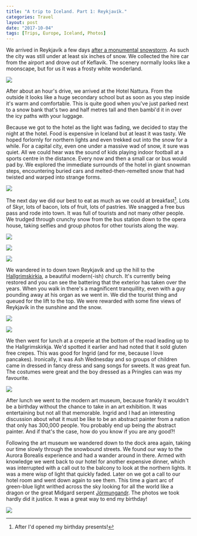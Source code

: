 ```yaml
---
title: "A trip to Iceland. Part 1: Reykjavík."
categories: Travel
layout: post
date: "2017-10-04"
tags: [Trips, Europe, Iceland, Photos]
---
```

We arrived in Reykjavík a few days [after a monumental snowstorm](https://weather.com/news/news/reykjavik-iceland-record-snowfall-february). As such the city was still under at least six inches of snow. We collected the hire car from the airport and drove out of Keflavik. The scenery normally looks like a moonscape, but for us it was a frosty white wonderland.

![](/assets/images/iceland/iceland_01.jpg)

After about an hour's drive, we arrived at the Hotel Nattura. From the outside it looks like a huge secondary school but as soon as you step inside it's warm and comfortable. This is quite good when you've just parked next to a snow bank that's two and half metres tall and then bambi'd it in over the icy paths with your luggage. 

Because we got to the hotel as the light was fading, we decided to stay the night at the hotel. Food is expensive in Iceland but at least it was tasty. We hoped forlornly for northern lights and even trekked out into the snow for a while. For a capital city, even one under a massive wad of snow, it sure was quiet. All we could hear was the sound of kids playing indoor football at a sports centre in the distance. Every now and then a small car or bus would pad by. We explored the immediate surrounds of the hotel in giant snowman steps, encountering buried cars and melted-then-remelted snow that had twisted and warped into strange forms.

![](/assets/images/iceland/iceland_02.jpg)

The next day we did our best to eat as much as we could at breakfast[^1]. Lots of Skyr, lots of bacon, lots of fruit, lots of pastries. We snagged a free bus pass and rode into town. It was full of tourists and not many other people. We trudged through crunchy snow from the bus station down to the opera house, taking selfies and group photos for other tourists along the way.

![](/assets/images/iceland/iceland_03.jpg)

![](/assets/images/iceland/iceland_04.jpg)

![](/assets/images/iceland/iceland_05.jpg)

We wandered in to down town Reykjavík and up the hill to the [Hallgrimskirkja](http://en.hallgrimskirkja.is), a beautiful modern(-ish) church. It's currently being restored and you can see the battering that the exterior has taken over the years. When you walk in there's a magnificent tranquillity, even with a guy pounding away at his organ as we went in. We did the tourist thing and queued for the lift to the top. We were rewarded with some fine views of Reykjavík in the sunshine and the snow.

![](/assets/images/iceland/iceland_06.jpg)

![](/assets/images/iceland/iceland_07.jpg)

We then went for lunch at a creperie at the bottom of the road leading up to the Hallgrimskirkja. We'd spotted it earlier and had noted that it sold gluten free crepes. This was good for Ingrid (and for me, because I love pancakes). Ironically, it was Ash Wednesday and so groups of children came in dressed in fancy dress and sang songs for sweets. It was great fun. The costumes were great and the boy dressed as a Pringles can was my favourite.

![](/assets/images/iceland/iceland_08.jpg)

After lunch we went to the modern art museum, because frankly it wouldn't be a birthday without the chance to take in an art exhibition. It was entertaining but not all that memorable. Ingrid and I had an interesting discussion about what it must be like to be an abstract painter from a nation that only has 300,000 people. You probably end up being *the* abstract painter. And if that's the case, how do you know if you are any good?!

Following the art museum we wandered down to the dock area again, taking our time slowly through the snowbound streets. We found our way to the Aurora Borealis experience and had a wander around in there. Armed with knowledge we went back to our hotel for another expensive dinner, which was interrupted with a call out to the balcony to look at the northern lights. It was a mere wisp of light that quickly faded. Later on we got a call to our hotel room and went down again to see them. This time a giant arc of green-blue light writhed across the sky looking for all the world like a dragon or the great Midgard serpent [Jörmungandr](https://en.wikipedia.org/wiki/Jörmungandr). The photos we took hardly did it justice. It was a great way to end my birthday!

![](/assets/images/iceland/iceland_09.jpg)

[^1]: After I'd opened my birthday presents!
